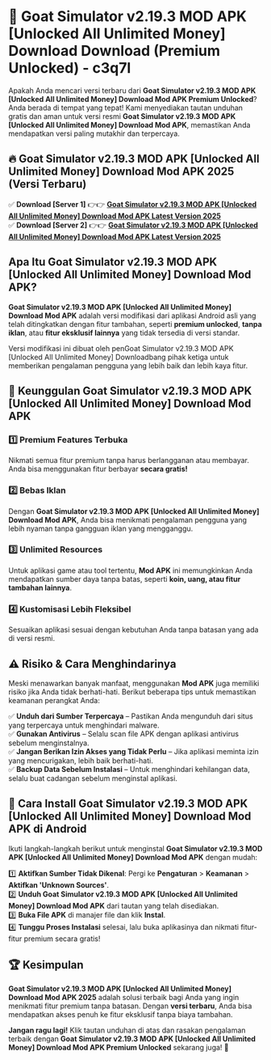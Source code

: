 # 🎯 Goat Simulator v2.19.3 MOD APK [Unlocked All Unlimited Money] Download  Download (Premium Unlocked) -  c3q7l

Apakah Anda mencari versi terbaru dari **Goat Simulator v2.19.3 MOD APK [Unlocked All Unlimited Money] Download Mod APK Premium Unlocked**? Anda berada di tempat yang tepat! Kami menyediakan tautan unduhan gratis dan aman untuk versi resmi **Goat Simulator v2.19.3 MOD APK [Unlocked All Unlimited Money] Download Mod APK**, memastikan Anda mendapatkan versi paling mutakhir dan terpercaya.

## 🔥 Goat Simulator v2.19.3 MOD APK [Unlocked All Unlimited Money] Download Mod APK 2025 (Versi Terbaru)

✅ **Download [Server 1]** 👉👉 [**Goat Simulator v2.19.3 MOD APK [Unlocked All Unlimited Money] Download Mod APK Latest Version 2025**](https://momento.my/?title=Goat_Simulator_v2.19.3_MOD_APK_[Unlocked_All_Unlimited_Money]_Download)  
✅ **Download [Server 2]** 👉👉 [**Goat Simulator v2.19.3 MOD APK [Unlocked All Unlimited Money] Download Mod APK Latest Version 2025**](https://momento.my/?title=Goat_Simulator_v2.19.3_MOD_APK_[Unlocked_All_Unlimited_Money]_Download)  

## Apa Itu Goat Simulator v2.19.3 MOD APK [Unlocked All Unlimited Money] Download Mod APK?

**Goat Simulator v2.19.3 MOD APK [Unlocked All Unlimited Money] Download Mod APK** adalah versi modifikasi dari aplikasi Android asli yang telah ditingkatkan dengan fitur tambahan, seperti **premium unlocked**, **tanpa iklan**, atau **fitur eksklusif lainnya** yang tidak tersedia di versi standar.

Versi modifikasi ini dibuat oleh penGoat Simulator v2.19.3 MOD APK [Unlocked All Unlimited Money] Downloadbang pihak ketiga untuk memberikan pengalaman pengguna yang lebih baik dan lebih kaya fitur.

## 🎯 Keunggulan Goat Simulator v2.19.3 MOD APK [Unlocked All Unlimited Money] Download Mod APK

### 1️⃣ Premium Features Terbuka
Nikmati semua fitur premium tanpa harus berlangganan atau membayar. Anda bisa menggunakan fitur berbayar **secara gratis!**

### 2️⃣ Bebas Iklan
Dengan **Goat Simulator v2.19.3 MOD APK [Unlocked All Unlimited Money] Download Mod APK**, Anda bisa menikmati pengalaman pengguna yang lebih nyaman tanpa gangguan iklan yang mengganggu.

### 3️⃣ Unlimited Resources
Untuk aplikasi game atau tool tertentu, **Mod APK** ini memungkinkan Anda mendapatkan sumber daya tanpa batas, seperti **koin, uang, atau fitur tambahan lainnya**.

### 4️⃣ Kustomisasi Lebih Fleksibel
Sesuaikan aplikasi sesuai dengan kebutuhan Anda tanpa batasan yang ada di versi resmi.

## ⚠️ Risiko & Cara Menghindarinya

Meski menawarkan banyak manfaat, menggunakan **Mod APK** juga memiliki risiko jika Anda tidak berhati-hati. Berikut beberapa tips untuk memastikan keamanan perangkat Anda:

✅ **Unduh dari Sumber Terpercaya** – Pastikan Anda mengunduh dari situs yang terpercaya untuk menghindari malware.  
✅ **Gunakan Antivirus** – Selalu scan file APK dengan aplikasi antivirus sebelum menginstalnya.  
✅ **Jangan Berikan Izin Akses yang Tidak Perlu** – Jika aplikasi meminta izin yang mencurigakan, lebih baik berhati-hati.  
✅ **Backup Data Sebelum Instalasi** – Untuk menghindari kehilangan data, selalu buat cadangan sebelum menginstal aplikasi.

## 📌 Cara Install Goat Simulator v2.19.3 MOD APK [Unlocked All Unlimited Money] Download Mod APK di Android

Ikuti langkah-langkah berikut untuk menginstal **Goat Simulator v2.19.3 MOD APK [Unlocked All Unlimited Money] Download Mod APK** dengan mudah:

1️⃣ **Aktifkan Sumber Tidak Dikenal**: Pergi ke **Pengaturan** > **Keamanan** > **Aktifkan 'Unknown Sources'**.  
2️⃣ **Unduh Goat Simulator v2.19.3 MOD APK [Unlocked All Unlimited Money] Download Mod APK** dari tautan yang telah disediakan.  
3️⃣ **Buka File APK** di manajer file dan klik **Instal**.  
4️⃣ **Tunggu Proses Instalasi** selesai, lalu buka aplikasinya dan nikmati fitur-fitur premium secara gratis!

## 🏆 Kesimpulan

**Goat Simulator v2.19.3 MOD APK [Unlocked All Unlimited Money] Download Mod APK 2025** adalah solusi terbaik bagi Anda yang ingin menikmati fitur premium tanpa batasan. Dengan **versi terbaru**, Anda bisa mendapatkan akses penuh ke fitur eksklusif tanpa biaya tambahan.

**Jangan ragu lagi!** Klik tautan unduhan di atas dan rasakan pengalaman terbaik dengan **Goat Simulator v2.19.3 MOD APK [Unlocked All Unlimited Money] Download Mod APK Premium Unlocked** sekarang juga! 🚀
